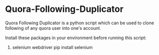 # Quora-Following-Duplicator
Quora Following Duplicator is a python script which can be used to clone following of any quora user into one's account.

Install these packages in your environment before running this script:
1. selenium webdriver
   pip install selenium
